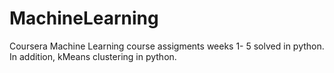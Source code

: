 # MachineLearning
Coursera Machine Learning course assigments weeks 1- 5 solved in python. In addition, kMeans clustering in python.
